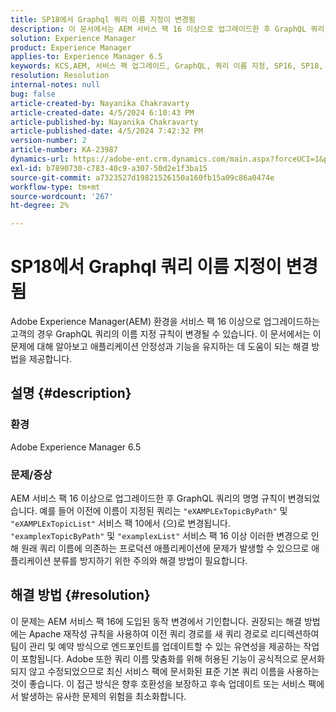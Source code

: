 ```yaml
---
title: SP18에서 Graphql 쿼리 이름 지정이 변경됨
description: 이 문서에서는 AEM 서비스 팩 16 이상으로 업그레이드한 후 GraphQL 쿼리 이름 지정 규칙이 변경되어 프로덕션 애플리케이션에 영향을 줄 수 있습니다
solution: Experience Manager
product: Experience Manager
applies-to: Experience Manager 6.5
keywords: KCS,AEM, 서비스 팩 업그레이드, GraphQL, 쿼리 이름 지정, SP16, SP18, 프로덕션 영향, Apache 재작성
resolution: Resolution
internal-notes: null
bug: false
article-created-by: Nayanika Chakravarty
article-created-date: 4/5/2024 6:10:43 PM
article-published-by: Nayanika Chakravarty
article-published-date: 4/5/2024 7:42:32 PM
version-number: 2
article-number: KA-23987
dynamics-url: https://adobe-ent.crm.dynamics.com/main.aspx?forceUCI=1&pagetype=entityrecord&etn=knowledgearticle&id=861ce2ce-77f3-ee11-904c-6045bd006704
exl-id: b7890730-c783-40c9-a307-50d2e1f3ba15
source-git-commit: a7323527d19821526150a160fb15a09c86a0474e
workflow-type: tm+mt
source-wordcount: '267'
ht-degree: 2%

---
```


# SP18에서 Graphql 쿼리 이름 지정이 변경됨


Adobe Experience Manager(AEM) 환경을 서비스 팩 16 이상으로 업그레이드하는 고객의 경우 GraphQL 쿼리의 이름 지정 규칙이 변경될 수 있습니다. 이 문서에서는 이 문제에 대해 알아보고 애플리케이션 안정성과 기능을 유지하는 데 도움이 되는 해결 방법을 제공합니다.

## 설명 {#description}


### 환경

Adobe Experience Manager 6.5

### 문제/증상

AEM 서비스 팩 16 이상으로 업그레이드한 후 GraphQL 쿼리의 명명 규칙이 변경되었습니다. 예를 들어 이전에 이름이 지정된 쿼리는 `"eXAMPLExTopicByPath"` 및 `"eXAMPLExTopicList"` 서비스 팩 10에서 (으)로 변경됩니다. `"examplexTopicByPath"` 및 `"examplexList"` 서비스 팩 16 이상 이러한 변경으로 인해 원래 쿼리 이름에 의존하는 프로덕션 애플리케이션에 문제가 발생할 수 있으므로 애플리케이션 분류를 방지하기 위한 주의와 해결 방법이 필요합니다.


## 해결 방법 {#resolution}


이 문제는 AEM 서비스 팩 16에 도입된 동작 변경에서 기인합니다. 권장되는 해결 방법에는 Apache 재작성 규칙을 사용하여 이전 쿼리 경로를 새 쿼리 경로로 리디렉션하여 팀이 관리 및 예약 방식으로 엔드포인트를 업데이트할 수 있는 유연성을 제공하는 작업이 포함됩니다. Adobe 또한 쿼리 이름 맞춤화를 위해 허용된 기능이 공식적으로 문서화되지 않고 수정되었으므로 최신 서비스 팩에 문서화된 표준 기본 쿼리 이름을 사용하는 것이 좋습니다. 이 접근 방식은 향후 호환성을 보장하고 후속 업데이트 또는 서비스 팩에서 발생하는 유사한 문제의 위험을 최소화합니다.
